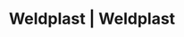 ---
Link: "file:/Users/vinayakpatel/Downloads/www.weldplast.cz/eshop_products_compare/add/eshop-products-variant499"
product_name: "null"
product_id: "null"
title: "Weldplast | Weldplast"
product_desc: ""
product_specs: ""
product_downloads: ""
href: ""
accessories: ""
similar_products: ""
---